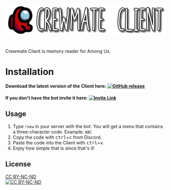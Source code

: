 <a href="https://crewmate.xyz/home">
<img alt="Banner" src="https://github.com/varedz/Crewmate-Client/blob/main/banner.png">
</a>

# 

Crewmate Client is memory reader for Among Us.

# Installation

<h4>Download the latest version of the Client here:
<a href="https://crewmate.xyz/download" target="_blank">
<img alt="GitHub release" src="https://img.shields.io/github/v/release/varedz/Crewmate-Client">
</a></h4>
<h4>If you don't have the bot invite it here:
<a href="https://crewmate.xyz/invite" target="_blank">
<img alt="Invite Link" src="https://img.shields.io/static/v1?label=bot&amp;message=invite%20me&amp;color=C60909" style="max-width:100%;">
</a>


## Usage

1. Type `!new` in your server with the bot. You will get a menu that contains a three-character code. Example: `ABC`
2. Copy the code with <kbd>ctrl</kbd>+<kbd>c</kbd> from Discord.
3. Paste the code into the Client with <kbd>ctrl</kbd>+<kbd>v</kbd>.
4. Enjoy how simple that is since that's it!




## License
<a href="https://creativecommons.org/licenses/by-nc-nd/3.0/us/legalcode">CC BY-NC-ND</a><br />
<a href="https://creativecommons.org/licenses/by-nc-nd/3.0/us/legalcode"><img src="https://licensebuttons.net/l/by-nc-nd/3.0/88x31.png" alt="CC BY-NC-ND"></a>

 
